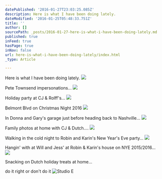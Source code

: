 ```yaml
---
datePublished: '2016-01-27T23:03:25.085Z'
description: Here is what I have been doing lately.
dateModified: '2016-01-25T05:48:33.751Z'
title: ''
author: []
sourcePath: _posts/2016-01-27-here-is-what-i-have-been-doing-lately.md
published: true
inFeed: true
hasPage: true
inNav: false
url: here-is-what-i-have-been-doing-lately/index.html
_type: Article

---
```

Here is what I have been doing lately.
![](https://the-grid-user-content.s3-us-west-2.amazonaws.com/f571c835-e632-4984-9b32-5cb7129e61a5.JPG)

Pete Townsend impersonations...
![](https://s3-us-west-2.amazonaws.com/the-grid-img/p/94a101ad3b884ef3dab4c9a883b6c583705f5d83.jpg)

Holiday party at CJ & Rolff's... ![](https://s3-us-west-2.amazonaws.com/the-grid-img/p/3e44cceb11d8fc5c00a4ad9ddec55f1d81ca8273.jpg)

Belmont Blvd on Christmas Night 2016
![](https://the-grid-user-content.s3-us-west-2.amazonaws.com/7160fa89-5c60-4341-b600-cde8d23ecbc0.JPG)

In Donna and Gary's garage just before heading back to Nashville...
![](https://the-grid-user-content.s3-us-west-2.amazonaws.com/ac663322-df2b-4081-941e-53cd284d9ea4.JPG)

Family photos at home with CJ & Dutch....
![](https://the-grid-user-content.s3-us-west-2.amazonaws.com/c3d4a685-bcee-414a-bc4b-7b9ab316295b.JPG)

Walking in the cold night to Robin and Karin's New Year's Eve party...
![](https://the-grid-user-content.s3-us-west-2.amazonaws.com/ade5fb2d-17e8-4aec-b03b-6521db703445.JPG)

Hangin' with at Will and Jess' at Robin & Karin's house on NYE 2015/2016...
![](https://the-grid-user-content.s3-us-west-2.amazonaws.com/43274c73-6948-454b-9314-b3837e498bd6.JPG)

Snacking on Dutch holiday treats at home...

do it right or don't do it
![Studio E](https://the-grid-user-content.s3-us-west-2.amazonaws.com/de1231b1-439b-47b2-b209-3f4c121a97d2.jpg)